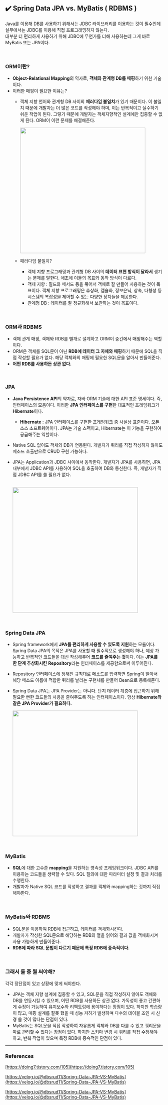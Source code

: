 ## :heavy_check_mark: Spring Data JPA vs. MyBatis ( RDBMS )

Java를 이용해 DB를 사용하기 위해서는 JDBC 라이브러리를 이용하는 것이 필수인데 실무에서는 JDBC를 이용해 직접 프로그래밍하지 않는다. <br/>
대부분 더 편리하게 사용하기 위해 JDBC에 무언가를 더해 사용하는데 그게 바로 MyBatis 또는 JPA이다. 

<br/>

### ORM이란?

* **Object-Relational Mapping**의 약자로, **객체와 관계형 DB를 매핑**하기 위한 기술이다.
* 이러한 매핑이 필요한 이유는?
    - 객체 지향 언어와 관계형 DB 사이의 **패러다임 불일치**가 있기 때문이다. 이 불일치 때문에 개발자는 더 많은 코드를 작성해야 하며, 이는 반복적이고 실수하기 쉬운 작업이 된다. 그렇기 때문에 개발자는 객체지향적인 설계에만 집중할 수 없게 된다. ORM이 이런 문제를 해결해준다.
    
      <img width="400" src="https://img1.daumcdn.net/thumb/R1280x0/?scode=mtistory2&fname=https%3A%2F%2Fblog.kakaocdn.net%2Fdn%2FkwC0f%2Fbtq8GrcpIJ7%2FZoKFMaDTAUrbZLFvn8aiS1%2Fimg.png">
    
    - 패러다임 불일치?
        - 객체 지향 프로그래밍과 관계형 DB 사이의 **데이터 표현 방식이 달라서** 생기는 문제를 말한다. 애초에 이들의 목표와 동작 방식이 다르다.
        - 객제 지향 : 필드와 메서드 등을 묶어서 객체로 잘 만들어 사용하는 것이 목표이다. 객체 지향 프로그래밍은 추상화, 캡슐화, 정보은닉, 상속, 다형성 등 시스템의 복잡성을 제어할 수 있는 다양한 장치들을 제공한다.
        - 관계형 DB : 데이터를 잘 정규화해서 보관하는 것이 목표이다.
        
<br/>

### ORM과 RDBMS

* 객체 관계 매핑, 객체와 RDB를 별개로 설계하고 ORM이 중간에서 매핑해주는 역할이다.
* ORM은 객체를 SQL문이 아닌 **RDB에 데이터 그 자체와 매핑**하기 때문에 SQL을 직접 작성할 필요가 없다. 해당 객체와의 매핑에 필요한 SQL문을 알아서 만들어준다.
* **어떤 RDB를 사용하든 상관 없다.**

<br/>

### JPA

* **Java Persistence API**의 약자로, 자바 ORM 기술에 대한 API 표준 명세이다. 즉, 인터페이스의 모음이다. 이러한 **JPA 인터페이스를 구현**한 대표적인 프레임워크가 **Hibernate**이다.
    - **Hibernate** : JPA 인터페이스를 구현한 프레임워크 중 사실상 표준이다. 오픈소스 소프트웨어이다. JPA는 기술 스펙이고, Hibernate는 이 기능을 구현하여 공급해주는 역할이다.
* Native SQL 없이도 객체와 DB가 연동된다. 개발자가 쿼리를 직접 작성하지 않아도 메소드 호출만으로 CRUD 구현 가능하다.
* JPA는 Application과 JDBC 사이에서 동작한다. 개발자가 JPA를 사용하면, JPA 내부에서 JDBC API를 사용하여 SQL을 호출하여 DB와 통신한다. 즉, 개발자가 직접 JDBC API를 쓸 필요가 없다.
  
  <br/>

   <img width="400" src="https://img1.daumcdn.net/thumb/R1280x0/?scode=mtistory2&fname=https%3A%2F%2Fblog.kakaocdn.net%2Fdn%2Fcm9VMU%2Fbtq8NdJ2QFe%2FPrAtRlJEQC0oUBM6nl92N1%2Fimg.png">
    
<br/>

### Spring Data JPA

* Spring framework에서 **JPA를 편리하게 사용할 수 있도록 지원**하는 모듈이다. Spring Data JPA의 목적은 JPA를 사용할 때 필수적으로 생성해야 하나, 예상 가능하고 반복적인 코드들을 대신 작성해주어 **코드를 줄여주는 것**이다. 이는 **JPA를 한 단계 추상화시킨** **Repository**라는 인터페이스를 제공함으로써 이루어진다.
* Repository 인터페이스에 정해진 규칙대로 메소드를 입력하면 Spring이 알아서 해당 메소드 이름에 적합한 쿼리를 날리는 구현체를 만들어 Bean으로 등록해준다.
* Spring Data JPA는 JPA Provider는 아니다. 단지 데이터 계층에 접근하기 위해 필요한 뻔한 코드들의 사용을 줄여주도록 하는 인터페이스이다. 항상 **Hibernate와 같은 JPA Provider가 필요하다.**
    
    <img width="400" src="https://img1.daumcdn.net/thumb/R1280x0/?scode=mtistory2&fname=https%3A%2F%2Fblog.kakaocdn.net%2Fdn%2FbFb63u%2Fbtq8Kbs5Mia%2FzedZHEq1m748RU7wrslQs0%2Fimg.png">

<br/>

### MyBatis

* **SQL**에 대한 고수준 **mapping**을 지원하는 영속성 프레임워크이다. JDBC API를 이용하는 코드들을 생략할 수 있다. SQL 질의에 대한 파라미터 설정 및 결과 처리를 수행한다.
* 개발자가 Native SQL 코드를 작성하고 결과를 객체와 mapping하는 것까지 직접 해야한다.

<br/>

### MyBatis와 RDBMS

* SQL문을 이용하여 RDB에 접근하고, 데이터를 객체화시킨다.
* 개발자가 작성한 SQL문으로 해당하는 RDB의 열을 읽어와 결과 값을 객체화시켜 사용 가능하게 만들어준다.
* **RDB에 따라 SQL 문법이 다르기 때문에 특정 RDB에 종속적이다.**

<br/>

### 그래서 둘 중 뭘 써야해?

각각 장단점이 있고 상황에 맞게 써야한다.

* JPA는 객체 지향 설계에 집중할 수 있고, SQL문을 직접 작성하지 않아도 객체와 DB를 연동시킬 수 있으며, 어떤 RDB를 사용하든 상관 없다. 가독성이 좋고 간편하게 수정이 가능하여 유지보수와 리팩토링에 용이하다는 장점이 있다. 하지만 학습량이 많고, 매핑 설계를 잘못 했을 때 성능 저하가 발생하며 다수의 테이블 조인 시 신경 쓸 것이 많다는 단점이 있다.
* MyBatis는 SQL문을 직접 작성하여 자유롭게 객체와 DB를 다룰 수 있고 쿼리문을 따로 관리할 수 있다는 장점이 있다. 하지만 스키마 변경 시 쿼리를 직접 수정해야 하고, 반복 작업이 있으며 특정 RDB에 종속적인 단점이 있다.
 
<hr/>

### References

[https://doing7.tistory.com/105](https://doing7.tistory.com/105)

[https://velog.io/@dbsrud11/Spring-Data-JPA-VS-MyBatis](https://velog.io/@dbsrud11/Spring-Data-JPA-VS-MyBatis)

[https://velog.io/@dbsrud11/Spring-Data-JPA-VS-MyBatis](https://velog.io/@dbsrud11/Spring-Data-JPA-VS-MyBatis)